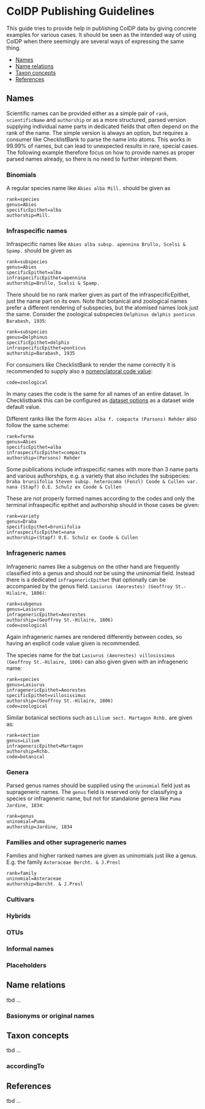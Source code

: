 # ColDP Publishing Guidelines
This guide tries to provide help in publishing ColDP data by giving concrete examples for various cases.
It should be seen as the intended way of using ColDP when there seemingly are several ways of expressing the same thing.

* [Names](names)
* [Name relations](#name-relations)
* [Taxon concepts](#taxon-concepts)
* [References](#references)


## Names
Scientific names can be provided either as a simple pair of ```rank```, ```scientificName``` and ```authorship```
or as a more structured, parsed version supplying individual name parts in dedicated fields that often depend on the rank of the name.
The simple version is always an option, but requires a consumer like ChecklistBank to parse the name into atoms.
This works in 99.99% of names, but can lead to unexpected results in rare, special cases.
The following example therefore focus on how to provide names as proper parsed names already, so there is no need to further interpret them.

### Binomials
A regular species name like ```Abies alba Mill.``` should be given as

```
rank=species
genus=Abies
specificEpithet=alba
authorship=Mill.
```

### Infraspecific names
Infraspecific names like ```Abies alba subsp. apennina Brullo, Scelsi & Spamp.``` should be given as

```
rank=subspecies
genus=Abies
specificEpithet=alba
infraspecificEpithet=apennina
authorship=Brullo, Scelsi & Spamp.
```

There should be no rank marker given as part of the infraspecificEpithet, just the name part on its own.
Note that botanical and zoological names prefer a different rendering of subspecies, but the atomised names look just the same.
Consider the zoological subspecies ```Delphinus delphis ponticus Barabash, 1935```:
```
rank=subspecies
genus=Delphinus
specificEpithet=delphis
infraspecificEpithet=ponticus
authorship=Barabash, 1935
```

For consumers like ChecklistBank to render the name correctly it is recommended to supply also a [nomenclatoral code value](http://api.checklistbank.org/vocab/nomcode):
```
code=zoological
```
In many cases the code is the same for all names of an entire dataset. 
In Checklistbank this can be configured as [dataset options](https://www.checklistbank.org/dataset/2371/options) as a dataset wide default value.


Different ranks like the form ```Abies alba f. compacta (Parsons) Rehder``` also follow the same scheme:
```
rank=forma
genus=Abies
specificEpithet=alba
infraspecificEpithet=compacta
authorship=(Parsons) Rehder
```

Some publications include infraspecific names with more than 3 name parts and various authorships, e.g. a variety that also includes the subspecies:
```Draba bruniifolia Steven subsp. heterocoma (Fenzl) Coode & Cullen var. nana (Stapf) O.E. Schulz ex Coode & Cullen```

These are not properly formed names according to the codes and only the terminal infraspecific epithet and authorship should in those cases be given:
```
rank=variety
genus=Draba
specificEpithet=bruniifolia
infraspecificEpithet=nana
authorship=(Stapf) O.E. Schulz ex Coode & Cullen
```


### Infrageneric names
Infrageneric names like a subgenus on the other hand are frequently classified into a genus and should *not* be using the uninomial field.
Instead there is a dedicated ```infragenericEpithet``` that optionally can be accompanied by the genus field. 
```Lasiurus (Aeorestes) (Geoffroy St.-Hilaire, 1806)```:
```
rank=subgenus
genus=Lasiurus
infragenericEpithet=Aeorestes
authorship=(Geoffroy St.-Hilaire, 1806)
code=zoological
```
Again infrageneric names are rendered differently between codes, so having an explicit code value given is recommended.


The species name for the bat ```Lasiurus (Aeorestes) villosissimus (Geoffroy St.-Hilaire, 1806)``` can also given given with an infrageneric name:
```
rank=species
genus=Lasiurus
infragenericEpithet=Aeorestes
specificEpithet=villosissimus
authorship=(Geoffroy St.-Hilaire, 1806)
code=zoological
```

Similar botanical sections such as ```Lilium sect. Martagon Rchb.``` are given as:
```
rank=section
genus=Lilium
infragenericEpithet=Martagon
authorship=Rchb.
code=botanical
```

### Genera
Parsed genus names should be supplied using the ```uninomial``` field just as suprageneric names.
The ```genus``` field is reserved only for classifying a species or infrageneric name, but not for standalone genera like ```Puma Jardine, 1834```:
```
rank=genus
uninomial=Puma
authorship=Jardine, 1834
```

### Families and other suprageneric names
Families and higher ranked names are given as uninomials just like a genus. E.g. the family ```Asteraceae Bercht. & J.Presl```
```
rank=family
uninomial=Asteraceae
authorship=Bercht. & J.Presl
```

### Cultivars

### Hybrids

### OTUs

### Informal names

### Placeholders




## Name relations
tbd ...


### Basionyms or original names




## Taxon concepts
tbd ...

### accordingTo




## References
tbd ...

